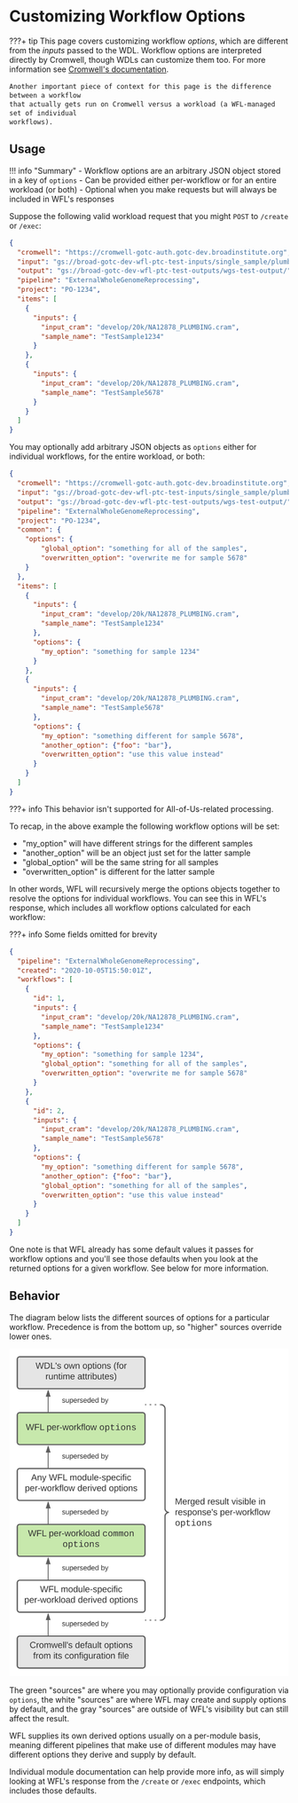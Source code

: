 # Customizing Workflow Options

???+ tip
    This page covers customizing workflow _options_, which are different from the
    _inputs_ passed to the WDL. Workflow options are interpreted directly by Cromwell,
    though WDLs can customize them too. For more information see
    [Cromwell's documentation](https://cromwell.readthedocs.io/en/stable/wf_options/Overview/).

    Another important piece of context for this page is the difference between a workflow
    that actually gets run on Cromwell versus a workload (a WFL-managed set of individual
    workflows).


## Usage

!!! info "Summary"
    - Workflow options are an arbitrary JSON object stored in a key of `options`
    - Can be provided either per-workflow or for an entire workload (or both)
    - Optional when you make requests but will always be included in WFL's responses

Suppose the following valid workload request that you might `POST` to `/create` or `/exec`:

```json
{
  "cromwell": "https://cromwell-gotc-auth.gotc-dev.broadinstitute.org",
  "input": "gs://broad-gotc-dev-wfl-ptc-test-inputs/single_sample/plumbing/truth",
  "output": "gs://broad-gotc-dev-wfl-ptc-test-outputs/wgs-test-output/",
  "pipeline": "ExternalWholeGenomeReprocessing",
  "project": "PO-1234",
  "items": [
    {
      "inputs": {
        "input_cram": "develop/20k/NA12878_PLUMBING.cram",
        "sample_name": "TestSample1234"
      }
    },
    {
      "inputs": {
        "input_cram": "develop/20k/NA12878_PLUMBING.cram",
        "sample_name": "TestSample5678"
      }
    }
  ]
}
```

You may optionally add arbitrary JSON objects as `options` either for individual
workflows, for the entire workload, or both:

```json
{
  "cromwell": "https://cromwell-gotc-auth.gotc-dev.broadinstitute.org",
  "input": "gs://broad-gotc-dev-wfl-ptc-test-inputs/single_sample/plumbing/truth",
  "output": "gs://broad-gotc-dev-wfl-ptc-test-outputs/wgs-test-output/",
  "pipeline": "ExternalWholeGenomeReprocessing",
  "project": "PO-1234",
  "common": {
    "options": {
        "global_option": "something for all of the samples",
        "overwritten_option": "overwrite me for sample 5678"
    }
  },
  "items": [
    {
      "inputs": {
        "input_cram": "develop/20k/NA12878_PLUMBING.cram",
        "sample_name": "TestSample1234"
      },
      "options": {
        "my_option": "something for sample 1234"
      }
    },
    {
      "inputs": {
        "input_cram": "develop/20k/NA12878_PLUMBING.cram",
        "sample_name": "TestSample5678"
      },
      "options": {
        "my_option": "something different for sample 5678",
        "another_option": {"foo": "bar"},
        "overwritten_option": "use this value instead"
      }
    }
  ]
}
```

???+ info
    This behavior isn't supported for All-of-Us-related processing.

To recap, in the above example the following workflow options will be set:

- "my_option" will have different strings for the different samples
- "another_option" will be an object just set for the latter sample
- "global_option" will be the same string for all samples
- "overwritten_option" is different for the latter sample

In other words, WFL will recursively merge the options objects together to
resolve the options for individual workflows. You can see this in WFL's
response, which includes all workflow options calculated for each workflow:

???+ info
    Some fields omitted for brevity

```json
{
  "pipeline": "ExternalWholeGenomeReprocessing",
  "created": "2020-10-05T15:50:01Z",
  "workflows": [
    {
      "id": 1,
      "inputs": {
        "input_cram": "develop/20k/NA12878_PLUMBING.cram",
        "sample_name": "TestSample1234"
      },
      "options": {
        "my_option": "something for sample 1234",
        "global_option": "something for all of the samples",
        "overwritten_option": "overwrite me for sample 5678"
      }
    },
    {
      "id": 2,
      "inputs": {
        "input_cram": "develop/20k/NA12878_PLUMBING.cram",
        "sample_name": "TestSample5678"
      },
      "options": {
        "my_option": "something different for sample 5678",
        "another_option": {"foo": "bar"},
        "global_option": "something for all of the samples",
        "overwritten_option": "use this value instead"
      }
    }
  ]
}
```

One note is that WFL already has some default values it passes for
workflow options and you'll see those defaults when you look at the
returned options for a given workflow.
See below for more information.

## Behavior

The diagram below lists the different sources of options for a particular
workflow. Precedence is from the bottom up, so "higher" sources override
lower ones.

![](./assets/option-precedence.svg)

The green "sources" are where you may optionally provide configuration
via `options`, the white "sources" are where WFL may create and
supply options by default, and the gray "sources" are outside of WFL's
visibility but can still affect the result.

WFL supplies its own derived options usually on a per-module basis,
meaning different pipelines that make use of different modules may
have different options they derive and supply by default.

Individual module documentation can help provide more info, as will
simply looking at WFL's response from the `/create` or `/exec` endpoints,
which includes those defaults.
